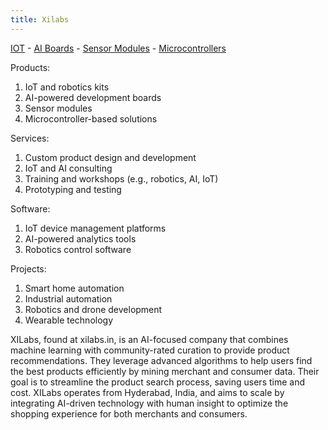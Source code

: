 ```yaml
---
title: Xilabs
---
```

[IOT](/IOT-Robotics) - [AI Boards](/AI-Development-Boards) - [Sensor Modules](/Sensor-Modules) - [Microcontrollers](Microcontroller-Based-Solutions)

Products:

1. IoT and robotics kits
2. AI-powered development boards
3. Sensor modules
4. Microcontroller-based solutions

Services:

1. Custom product design and development
2. IoT and AI consulting
3. Training and workshops (e.g., robotics, AI, IoT)
4. Prototyping and testing

Software:

1. IoT device management platforms
2. AI-powered analytics tools
3. Robotics control software

Projects:

1. Smart home automation
2. Industrial automation
3. Robotics and drone development
4. Wearable technology


XILabs, found at xilabs.in, is an AI-focused company that combines machine learning with community-rated curation to provide product recommendations. They leverage advanced algorithms to help users find the best products efficiently by mining merchant and consumer data. Their goal is to streamline the product search process, saving users time and cost. XILabs operates from Hyderabad, India, and aims to scale by integrating AI-driven technology with human insight to optimize the shopping experience for both merchants and consumers.


